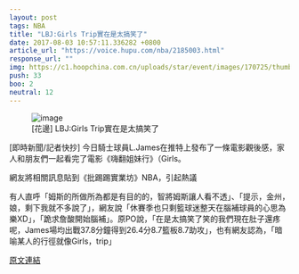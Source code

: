 ```yaml
---
layout: post
tags: NBA
title: "LBJ:Girls Trip實在是太搞笑了"
date: 2017-08-03 10:57:11.336282 +0800
article_url: "https://voice.hupu.com/nba/2185003.html"
response_url: ""
img: https://c1.hoopchina.com.cn/uploads/star/event/images/170725/thumbnail-e027e3ee3f75dee921d33ef344587b40da439403.png
push: 33
boo: 2
neutral: 12
---
```


<figure>
<img src="https://c1.hoopchina.com.cn/uploads/star/event/images/170725/thumbnail-e027e3ee3f75dee921d33ef344587b40da439403.png" alt="image">
<figcaption>
[花邊] LBJ:Girls Trip實在是太搞笑了
</figcaption>
</figure>



[即時新聞/記者快抄] 今日騎士球員L.James在推特上發布了一條電影觀後感，家人和朋友們一起看完了電影《嗨翻姐妹行》（Girls。

網友將相關訊息貼到《批踢踢實業坊》NBA，引起熱議

有人直呼「姆斯的所做所為都是有目的的，智將姆斯讓人看不透」、「提示，金州，娘，剩下我就不多說了」，網友說「休賽季也只剩籃球迷整天在腦補球員的心思為樂XD」，「跪求詹酸開始腦補」。原PO說，「在是太搞笑了笑的我們現在肚子還疼呢，James場均出戰37.8分鐘得到26.4分8.7籃板8.7助攻」，也有網友認為，「暗喻某人的行徑就像Girls，trip」

<a href = "https://www.ptt.cc/bbs/NBA/M.1501027461.A.520.html">原文連結</a>

